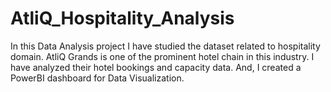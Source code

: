 # AtliQ_Hospitality_Analysis
In this Data Analysis project I have studied the dataset related to hospitality domain. AtliQ Grands is one of the prominent hotel chain in this industry. I have analyzed their hotel bookings and capacity data. And, I created a PowerBI dashboard for Data Visualization.
